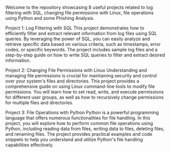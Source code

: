 Welcome to the repository showcasing 8 useful projects related to log filtering with SQL, 
changing file permissions with Linux, file operations using Python and some Phishing Analysis.

Project 1: Log Filtering with SQL
This project demonstrates how to efficiently filter and extract relevant information from log files using SQL queries. 
By leveraging the power of SQL, you can easily analyze and retrieve specific data based on various criteria, such as timestamps, 
error codes, or specific keywords. The project includes sample log files and a step-by-step guide on how to write SQL queries 
to filter and extract desired information.

Project 2: Changing File Permissions with Linux
Understanding and managing file permissions is crucial for maintaining security and control over your system's files and directories. 
This project provides a comprehensive guide on using Linux command-line tools to modify file permissions. 
You will learn how to set read, write, and execute permissions for different user groups, as well as how to recursively change permissions 
for multiple files and directories.

Project 3: File Operations with Python
Python is a powerful programming language that offers numerous functionalities for file handling. 
In this project, you will explore how to perform common file operations using Python, including reading data from files, writing data to files, 
deleting files, and renaming files. The project provides practical examples and code snippets to help you understand and utilize Python's file 
handling capabilities effectively.
